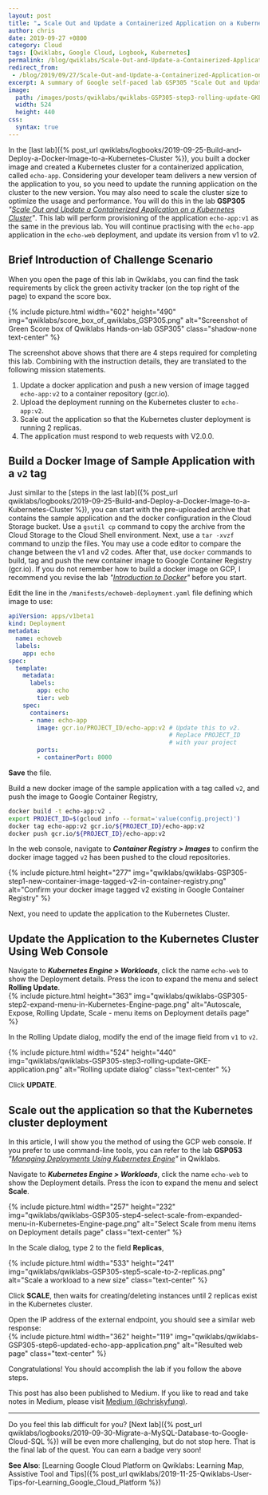 ```yaml
---
layout: post
title: "☁ Scale Out and Update a Containerized Application on a Kubernetes Cluster | logbook"
author: chris
date: 2019-09-27 +0800
category: Cloud
tags: [Qwiklabs, Google Cloud, Logbook, Kubernetes]
permalink: /blog/qwiklabs/Scale-Out-and-Update-a-Containerized-Application-on-a-Kubernetes-Cluster
redirect_from:
 - /blog/2019/09/27/Scale-Out-and-Update-a-Containerized-Application-on-a-Kubernetes-Cluster
excerpt: A summary of Google self-paced lab GSP305 "Scale Out and Update a Containerized Application on a Kubernetes Cluster" on Qwiklabs | 1. Build a Docker Image of Sample Application with a `v2` tag | 2. Update the Application to the Kubernetes Cluster Using Web Console | 3. Scale out the application so that the Kubernetes cluster deployment
image: 
  path: /images/posts/qwiklabs/qwiklabs-GSP305-step3-rolling-update-GKE-application.png
  width: 524
  height: 440
css:
  syntax: true
---
```


In the [last lab]({% post_url qwiklabs/logbooks/2019-09-25-Build-and-Deploy-a-Docker-Image-to-a-Kubernetes-Cluster %}), you built a docker image and created a Kubernetes cluster for a containerized application, called `echo-app`. Considering your developer team delivers a new version of the application to you, so you need to update the running application on the cluster to the new version. You may also need to scale the cluster size to optimize the usage and performance. You will do this in the lab **GSP305** _"[Scale Out and Update a Containerized Application on a Kubernetes Cluster](https://www.qwiklabs.com/focuses/1739?parent=catalog)"_. This lab will perform provisioning of the application `echo-app:v1` as the same in the previous lab. You will continue practising with the `echo-app` application in the `echo-web` deployment, and update its version from v1 to v2.

## Brief Introduction of Challenge Scenario

When you open the page of this lab in Qwiklabs, you can find the task requirements by click the green activity tracker (on the top right of the page) to expand the score box.

{% include picture.html width="602" height="490" img="qwiklabs/score_box_of_qwiklabs_GSP305.png" alt="Screenshot of Green Score box of Qwiklabs Hands-on-lab GSP305" class="shadow-none text-center" %}

The screenshot above shows that there are 4 steps required for completing this lab. Combining with the instruction details, they are translated to the following mission statements.

1. Update a docker application and push a new version of image tagged `echo-app:v2` to a container repository (gcr.io).
2. Upload the deployment running on the Kubernetes cluster to `echo-app:v2`.
3. Scale out the application so that the Kubernetes cluster deployment is running 2 replicas.
4. The application must respond to web requests with V2.0.0.

## Build a Docker Image of Sample Application with a `v2` tag

Just similar to the [steps in the last lab]({% post_url qwiklabs/logbooks/2019-09-25-Build-and-Deploy-a-Docker-Image-to-a-Kubernetes-Cluster %}), you can start with the pre-uploaded archive that contains the sample application and the docker configuration in the Cloud Storage bucket. Use a `gsutil cp` command to copy the archive from the Cloud Storage to the Cloud Shell environment. Next, use a `tar -xvzf` command to unzip the files. You may use a code editor to compare the change between the v1 and v2 codes. After that, use `docker` commands to build, tag and push the new container image to Google Container Registry (gcr.io). If you do not remember how to build a docker image on GCP, I recommend you revise the lab _"[Introduction to Docker](https://www.qwiklabs.com/focuses/1029?parent=catalog)"_ before you start.

Edit the line in the `/manifests/echoweb-deployment.yaml` file defining which image to use:
```yaml
apiVersion: apps/v1beta1
kind: Deployment
metadata:
  name: echoweb
  labels:
    app: echo
spec:
  template:
    metadata:
      labels:
        app: echo
        tier: web
    spec:
      containers:
      - name: echo-app
        image: gcr.io/PROJECT_ID/echo-app:v2 # Update this to v2.
                                             # Replace PROJECT_ID
                                             # with your project
        ports:
        - containerPort: 8000
```

**Save** the file.

Build a new docker image of the sample application with a tag called `v2`, and push the image to Google Container Registry,

```bash
docker build -t echo-app:v2 .
export PROJECT_ID=$(gcloud info --format='value(config.project)')
docker tag echo-app:v2 gcr.io/${PROJECT_ID}/echo-app:v2
docker push gcr.io/${PROJECT_ID}/echo-app:v2
```

In the web console, navigate to _**Container Registry > Images**_ to confirm the docker image tagged `v2` has been pushed to the cloud repositories.

{% include picture.html height="277" img="qwiklabs/qwiklabs-GSP305-step1-new-container-image-tagged-v2-in-container-registry.png" alt="Confirm your docker image tagged v2 existing in Google Container Registry" %}

Next, you need to update the application to the Kubernetes Cluster.

## Update the Application to the Kubernetes Cluster Using Web Console

Navigate to _**Kubernetes Engine > Workloads**_, click the name `echo-web` to show the Deployment details. Press the <i class='fas fa-list-ul'></i> icon to expand the menu and select **Rolling Update**.<br>
{% include picture.html height="363" img="qwiklabs/qwiklabs-GSP305-step2-expand-menu-in-Kubernetes-Engine-page.png" alt="Autoscale, Expose, Rolling Update, Scale - menu items on Deployment details page" %}

In the Rolling Update dialog, modify the end of the image field from `v1` to `v2`.

{% include picture.html width="524" height="440" img="qwiklabs/qwiklabs-GSP305-step3-rolling-update-GKE-application.png" alt="Rolling update dialog" class="text-center" %}

Click **UPDATE**.

## Scale out the application so that the Kubernetes cluster deployment

In this article, I will show you the method of using the GCP web console. If you prefer to use command-line tools, you can refer to the lab **GSP053** _"[Managing Deployments Using Kubernetes Engine](https://google.qwiklabs.com/focuses/639?parent=catalog)"_ in Qwiklabs.

Navigate to _**Kubernetes Engine > Workloads**_, click the name `echo-web` to show the Deployment details. Press the <i class='fas fa-list-ul'></i> icon to expand the menu and select **Scale**.<br>

{% include picture.html width="257" height="232" img="qwiklabs/qwiklabs-GSP305-step4-select-scale-from-expanded-menu-in-Kubernetes-Engine-page.png" alt="Select Scale from menu items on Deployment details page" class="text-center" %}

In the Scale dialog, type 2 to the field **Replicas**,

{% include picture.html width="533" height="241" img="qwiklabs/qwiklabs-GSP305-step5-scale-to-2-replicas.png" alt="Scale a workload to a new size" class="text-center" %}

Click **SCALE**, then waits for creating/deleting instances until 2 replicas exist in the Kubernetes cluster.

Open the IP address of the external endpoint, you should see a similar web response:<br>
{% include picture.html width="362" height="119" img="qwiklabs/qwiklabs-GSP305-step6-updated-echo-app-application.png" alt="Resulted web page" class="text-center" %}

Congratulations! You should accomplish the lab if you follow the above steps.

This post has also been published to Medium. If you like to read and take notes in Medium, please visit [Medium (@chriskyfung)](https://medium.com/@chriskyfung/qwiklab-logbook-scale-out-and-update-a-containerized-application-on-a-kubernetes-cluster-e08aa89e6aee).

* * *

Do you feel this lab difficult for you? [Next lab]({% post_url qwiklabs/logbooks/2019-09-30-Migrate-a-MySQL-Database-to-Google-Cloud-SQL %}) will be even more challenging, but do not stop here. That is the final lab of the quest. You can earn a badge very soon!

**See Also**: [Learning Google Cloud Platform on Qwiklabs: Learning Map, Assistive Tool and Tips]({% post_url qwiklabs/2019-11-25-Qwiklabs-User-Tips-for-Learning_Google_Cloud_Platform %})
